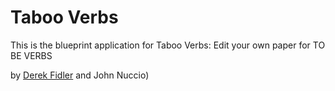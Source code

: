 # Taboo Verbs

This is the blueprint application for
Taboo Verbs: Edit your own paper for TO BE VERBS

by [Derek Fidler](http://derekfidler.com) and John Nuccio)


